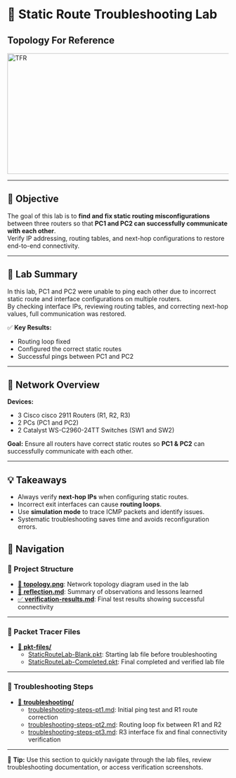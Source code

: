 # 🧭 Static Route Troubleshooting Lab

## Topology For Reference
<img width="682" height="275" alt="TFR" src="https://github.com/user-attachments/assets/b06669f8-b20c-4d9d-98e8-f4abeefac4a9" />

---

## 🎯 Objective
The goal of this lab is to **find and fix static routing misconfigurations** between three routers so that **PC1 and PC2 can successfully communicate with each other**.  
Verify IP addressing, routing tables, and next-hop configurations to restore end-to-end connectivity.

---

## 🧠 Lab Summary
In this lab, PC1 and PC2 were unable to ping each other due to incorrect static route and interface configurations on multiple routers.  
By checking interface IPs, reviewing routing tables, and correcting next-hop values, full communication was restored.

✅ **Key Results:**
- Routing loop fixed  
- Configured the correct static routes  
- Successful pings between PC1 and PC2  

---

## 🧩 Network Overview
**Devices:**
- 3 Cisco cisco 2911 Routers (R1, R2, R3)
- 2 PCs (PC1 and PC2)
- 2 Catalyst WS-C2960-24TT Switches (SW1 and SW2)

**Goal:** Ensure all routers have correct static routes so **PC1 & PC2** can successfully communicate with each other.

---

## 💡 Takeaways
- Always verify **next-hop IPs** when configuring static routes.  
- Incorrect exit interfaces can cause **routing loops**.  
- Use **simulation mode** to trace ICMP packets and identify issues.  
- Systematic troubleshooting saves time and avoids reconfiguration errors.

## 🧭 Navigation

### 📂 Project Structure

- [🧩 **topology.png**](topology.png): Network topology diagram used in the lab  
- [🧾 **reflection.md**](reflection.md): Summary of observations and lessons learned  
- [✅ **verification-results.md**](verification-results.md): Final test results showing successful connectivity  

---

### 🧰 Packet Tracer Files
- [📁 **pkt-files/**](pkt-files)  
  - [StaticRouteLab-Blank.pkt](pkt-files/StaticRouteLab-Blank.pkt): Starting lab file before troubleshooting  
  - [StaticRouteLab-Completed.pkt](pkt-files/StaticRouteLab-Completed.pkt): Final completed and verified lab file  

---

### 🔧 Troubleshooting Steps
- [📁 **troubleshooting/**](troubleshooting)  
  - [troubleshooting-steps-pt1.md](troubleshooting/troubleshooting-steps-pt1.md): Initial ping test and R1 route correction  
  - [troubleshooting-steps-pt2.md](troubleshooting/troubleshooting-steps-pt2.md): Routing loop fix between R1 and R2  
  - [troubleshooting-steps-pt3.md](troubleshooting/troubleshooting-steps-pt3.md): R3 interface fix and final connectivity verification  

---

📌 **Tip:** Use this section to quickly navigate through the lab files, review troubleshooting documentation, or access verification screenshots.
